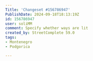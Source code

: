 ```yaml
---
Title: 'Changeset #156786947'
PublishDate: 2024-09-18T18:13:19Z
id: 156786947
user: soliMM
comment: Specify whether ways are lit
created_by: StreetComplete 59.0
tags:
- Montenegro
- Podgorica

---
```

